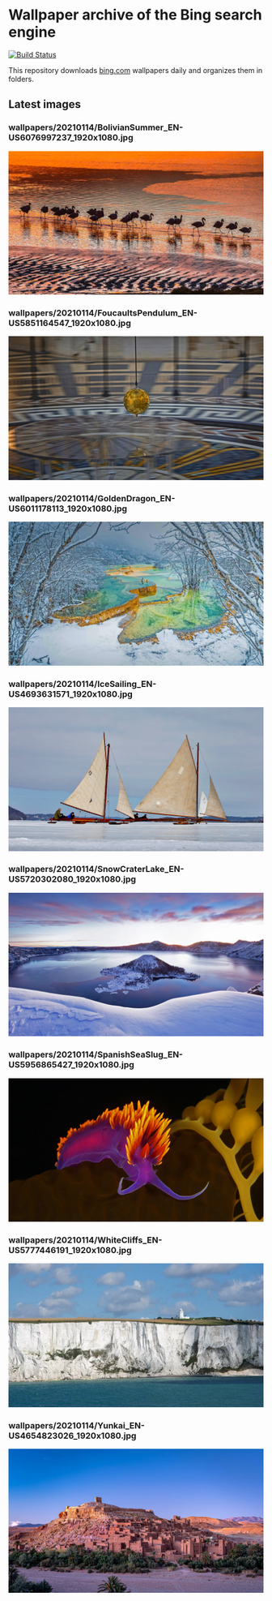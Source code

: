 # Wallpaper archive of the Bing search engine

[![Build Status](https://travis-ci.org/kijart/bing-daily-images-dl.svg?branch=wallpapers)](https://travis-ci.org/kijart/bing-daily-images-dl)

This repository downloads [bing.com](https://www.bing.com) wallpapers daily and organizes them in folders.

## Latest images

<!-- Wallpapers -->

### wallpapers/20210114/BolivianSummer_EN-US6076997237_1920x1080.jpg

![wallpapers/20210114/BolivianSummer_EN-US6076997237_1920x1080.jpg](wallpapers/20210114/BolivianSummer_EN-US6076997237_1920x1080.jpg)

### wallpapers/20210114/FoucaultsPendulum_EN-US5851164547_1920x1080.jpg

![wallpapers/20210114/FoucaultsPendulum_EN-US5851164547_1920x1080.jpg](wallpapers/20210114/FoucaultsPendulum_EN-US5851164547_1920x1080.jpg)

### wallpapers/20210114/GoldenDragon_EN-US6011178113_1920x1080.jpg

![wallpapers/20210114/GoldenDragon_EN-US6011178113_1920x1080.jpg](wallpapers/20210114/GoldenDragon_EN-US6011178113_1920x1080.jpg)

### wallpapers/20210114/IceSailing_EN-US4693631571_1920x1080.jpg

![wallpapers/20210114/IceSailing_EN-US4693631571_1920x1080.jpg](wallpapers/20210114/IceSailing_EN-US4693631571_1920x1080.jpg)

### wallpapers/20210114/SnowCraterLake_EN-US5720302080_1920x1080.jpg

![wallpapers/20210114/SnowCraterLake_EN-US5720302080_1920x1080.jpg](wallpapers/20210114/SnowCraterLake_EN-US5720302080_1920x1080.jpg)

### wallpapers/20210114/SpanishSeaSlug_EN-US5956865427_1920x1080.jpg

![wallpapers/20210114/SpanishSeaSlug_EN-US5956865427_1920x1080.jpg](wallpapers/20210114/SpanishSeaSlug_EN-US5956865427_1920x1080.jpg)

### wallpapers/20210114/WhiteCliffs_EN-US5777446191_1920x1080.jpg

![wallpapers/20210114/WhiteCliffs_EN-US5777446191_1920x1080.jpg](wallpapers/20210114/WhiteCliffs_EN-US5777446191_1920x1080.jpg)

### wallpapers/20210114/Yunkai_EN-US4654823026_1920x1080.jpg

![wallpapers/20210114/Yunkai_EN-US4654823026_1920x1080.jpg](wallpapers/20210114/Yunkai_EN-US4654823026_1920x1080.jpg)

